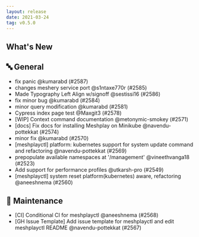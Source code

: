 ```yaml
---
layout: release
date: 2021-03-24
tag: v0.5.0
---
```


## What's New

## 🔤 General
- fix panic @kumarabd (#2587)
- changes meshery service port @s1ntaxe770r (#2585)
- Made Typography Left Align w/signoff @sestissi16 (#2586)
- fix minor bug @kumarabd (#2584)
- minor query modification @kumarabd (#2581)
- Cypress index page test @Maxgit3 (#2578)
- [WIP] Context command documentation @metonymic-smokey (#2571)
- [docs] Fix docs for installing Meshplay on Minikube @navendu-pottekkat (#2574)
- minor fix @kumarabd (#2570)
- [meshplayctl] platform: kubernetes support for system update command and refactoring @navendu-pottekkat (#2569)
- prepopulate available namespaces at '/management'  @vineethvanga18 (#2523)
- Add support for performance profiles @utkarsh-pro (#2549)
- [meshplayctl] system reset platform(kubernetes) aware, refactoring @aneeshnema (#2560)

## 🧰 Maintenance

- [CI] Conditional CI for meshplayctl  @aneeshnema (#2568)
- [GH Issue Template] Add issue template for meshplayctl and edit meshplayctl README @navendu-pottekkat (#2567)

